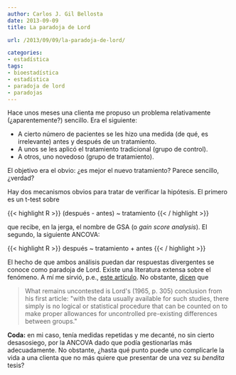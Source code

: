 ```yaml
---
author: Carlos J. Gil Bellosta
date: 2013-09-09
title: La paradoja de Lord

url: /2013/09/09/la-paradoja-de-lord/

categories:
- estadística
tags:
- bioestadística
- estadística
- paradoja de lord
- paradojas
---
```


Hace unos meses una clienta me propuso un problema relativamente (¿aparentemente?) sencillo. Era el siguiente:

* A cierto número de pacientes se les hizo una medida (de qué, es irrelevante) antes y después de un tratamiento.
* A unos se les aplicó el tratamiento tradicional (grupo de control).
* A otros, uno novedoso (grupo de tratamiento).

El objetivo era el obvio: ¿es mejor el nuevo tratamiento? Parece sencillo, ¿verdad?

Hay dos mecanismos obvios para tratar de verificar la hipótesis. El primero es un t-test sobre

{{< highlight R >}}
(después - antes) ~ tratamiento
{{< / highlight >}}

que recibe, en la jerga, el nombre de GSA (o _gain score analysis_). El segundo, la siguiente ANCOVA:

{{< highlight R >}}
después ~ tratamiento + antes
{{< / highlight >}}

El hecho de que ambos análisis puedan dar respuestas divergentes se conoce como paradoja de Lord. Existe una literatura extensa sobre el fenómeno. A mí me sirvió, p.e.,
[este artículo](http://pareonline.net/getvn.asp?v=14&n=6).
No obstante,
[dicen](http://muse.jhu.edu/login?auth=0&type=summary&url=/journals/journal_of_college_student_development/v045/45.3pike01.html) que


>What remains uncontested is Lord's (1965, p. 305) conclusion from his first article: "with the data usually available for such studies, there simply is no logical or statistical procedure that can be counted on to make proper allowances for uncontrolled pre-existing differences between groups."

**Coda:** en mi caso, tenía medidas repetidas y me decanté, no sin cierto desasosiego, por la ANCOVA dado que podía gestionarlas más adecuadamente. No obstante, ¿hasta qué punto puede uno complicarle la vida a una clienta que no más quiere que presentar de una vez su _bendita_ tesis?
